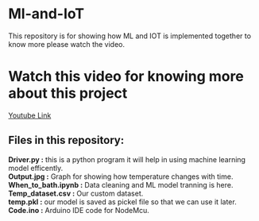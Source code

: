 # Ml-and-IoT
This repository is for showing how ML and IOT is implemented together to know more please watch the video.


# Watch this video for knowing more about this project 
<a href='https://youtu.be/eE281csQILc'> Youtube Link</a>

## Files in this repository:

<b>Driver.py :</b> this is a python program it will help in using machine learning model efficently.
<br>
<b>Output.jpg :</b> Graph for showing how temperature changes with time.
<br>
<b>When_to_bath.ipynb :</b> Data cleaning and ML model tranning is here.
<br>
<b>Temp_dataset.csv :</b> Our custom dataset.
<br>
<b>temp.pkl :</b> our model is saved as pickel file so that we can use it later.
<br>
<b>Code.ino :</b> Arduino IDE code for NodeMcu.

